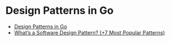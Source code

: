 # Design Patterns in Go
- [Design Patterns in Go](https://refactoring.guru/)
- [What’s a Software Design Pattern? (+7 Most Popular Patterns)](https://www.netsolutions.com/insights/software-design-pattern/)